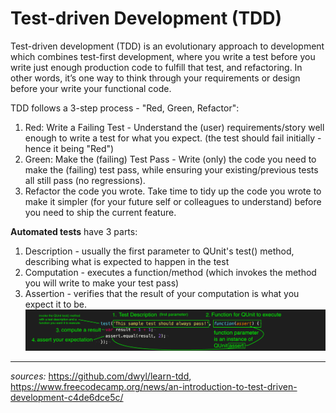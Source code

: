 # Test-driven Development (TDD)
Test-driven development (TDD) is an evolutionary approach to development which combines test-first development, where you write a test before you write just enough production code to fulfill that test, and refactoring. In other words, it’s one way to think through your requirements or design before your write your functional code.

TDD follows a 3-step process - "Red, Green, Refactor":

1. Red: Write a Failing Test - Understand the (user) requirements/story well enough to write a test for what you expect. (the test should fail initially - hence it being "Red")
1. Green: Make the (failing) Test Pass - Write (only) the code you need to make the (failing) test pass, while ensuring your existing/previous tests all still pass (no regressions).
1. Refactor the code you wrote. Take time to tidy up the code you wrote to make it simpler (for your future self or colleagues to understand) before you need to ship the current feature.

**Automated tests** have 3 parts:

1. Description - usually the first parameter to QUnit's test() method, describing what is expected to happen in the test
1. Computation - executes a function/method (which invokes the method you will write to make your test pass)
1. Assertion - verifies that the result of your computation is what you expect it to be.
![test screenshot](img/screenshot-test.png)


---
_sources:_ https://github.com/dwyl/learn-tdd, https://www.freecodecamp.org/news/an-introduction-to-test-driven-development-c4de6dce5c/